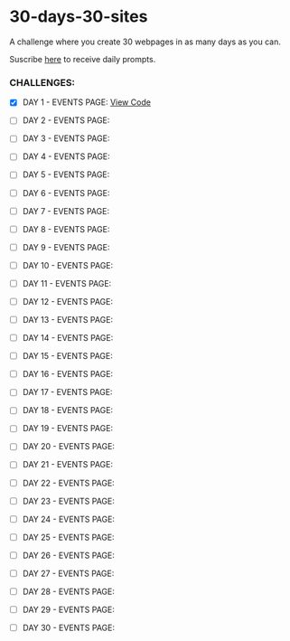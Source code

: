 # 30-days-30-sites
A challenge where you create 30 webpages in as many days as you can.

Suscribe [here](http://www.subscribepage.com/30days30sites) to receive daily prompts.


### CHALLENGES:
* [x] DAY 1 - EVENTS PAGE: [View Code](https://github.com/peoray/Number-Facts/)

* [ ] DAY 2 - EVENTS PAGE: 

* [ ] DAY 3 - EVENTS PAGE: 

* [ ] DAY 4 - EVENTS PAGE: 

* [ ] DAY 5 - EVENTS PAGE: 

* [ ] DAY 6 - EVENTS PAGE: 

* [ ] DAY 7 - EVENTS PAGE: 

* [ ] DAY 8 - EVENTS PAGE: 

* [ ] DAY 9 - EVENTS PAGE: 

* [ ] DAY 10 - EVENTS PAGE: 

* [ ] DAY 11 - EVENTS PAGE: 

* [ ] DAY 12 - EVENTS PAGE: 

* [ ] DAY 13 - EVENTS PAGE: 

* [ ] DAY 14 - EVENTS PAGE: 

* [ ] DAY 15 - EVENTS PAGE: 

* [ ] DAY 16 - EVENTS PAGE: 

* [ ] DAY 17 - EVENTS PAGE: 

* [ ] DAY 18 - EVENTS PAGE: 

* [ ] DAY 19 - EVENTS PAGE: 

* [ ] DAY 20 - EVENTS PAGE: 

* [ ] DAY 21 - EVENTS PAGE: 

* [ ] DAY 22 - EVENTS PAGE: 

* [ ] DAY 23 - EVENTS PAGE: 

* [ ] DAY 24 - EVENTS PAGE: 

* [ ] DAY 25 - EVENTS PAGE: 

* [ ] DAY 26 - EVENTS PAGE: 

* [ ] DAY 27 - EVENTS PAGE: 

* [ ] DAY 28 - EVENTS PAGE: 

* [ ] DAY 29 - EVENTS PAGE: 

* [ ] DAY 30 - EVENTS PAGE: 
